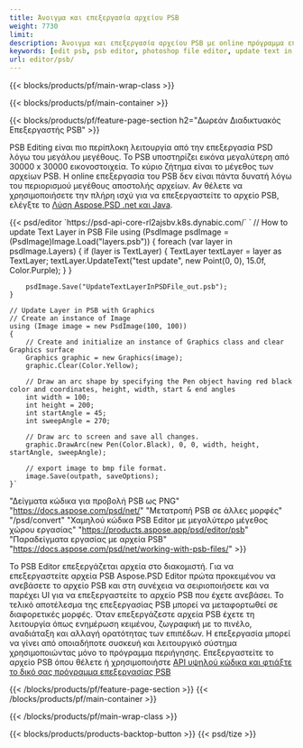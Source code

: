 ```yaml
---
title: Άνοιγμα και επεξεργασία αρχείου PSB
weight: 7730
limit: 
description: Άνοιγμα και επεξεργασία αρχείου PSB με online πρόγραμμα επεξεργασίας
keywords: [edit psb, psb editor, photoshop file editor, update text in psb, update psb, open psb, update text in psb]
url: editor/psb/
---
```


{{< blocks/products/pf/main-wrap-class >}}

{{< blocks/products/pf/main-container >}}

{{< blocks/products/pf/feature-page-section h2="Δωρεάν Διαδικτυακός Επεξεργαστής PSB" >}}
<p>PSB Editing είναι πιο περίπλοκη λειτουργία από την επεξεργασία PSD λόγω του μεγάλου μεγέθους. Το PSB υποστηρίζει εικόνα μεγαλύτερη από 30000 x 30000 εικονοστοιχεία. Το κύριο ζήτημα είναι το μέγεθος των αρχείων PSB. Η online επεξεργασία του PSB δεν είναι πάντα δυνατή λόγω του περιορισμού μεγέθους αποστολής αρχείων. Αν θέλετε να χρησιμοποιήσετε την πλήρη ισχύ για να επεξεργαστείτε το αρχείο PSB, ελέγξτε το <a href="/psd/{{< lang-code >}}">Λύση Aspose.PSD .net και Java</a>. </p>
{{< psd/editor `https://psd-api-core-rl2ajsbv.k8s.dynabic.com/` 
`	// How to update Text Layer in PSB File
	using (PsdImage psdImage = (PsdImage)Image.Load("layers.psb"))
  	{
		foreach (var layer in psdImage.Layers)
		{
			if (layer is TextLayer)
			{
				TextLayer textLayer = layer as TextLayer;
				textLayer.UpdateText("test update", new Point(0, 0), 15.0f, Color.Purple);
			}
		}

		psdImage.Save("UpdateTextLayerInPSDFile_out.psb");
	}
	
	// Update Layer in PSB with Graphics
	// Create an instance of Image
	using (Image image = new PsdImage(100, 100))
	{
		// Create and initialize an instance of Graphics class and clear Graphics surface
		Graphics graphic = new Graphics(image);
		graphic.Clear(Color.Yellow);

		// Draw an arc shape by specifying the Pen object having red black color and coordinates, height, width, start & end angles                 
		int width = 100;
		int height = 200;
		int startAngle = 45;
		int sweepAngle = 270;

		// Draw arc to screen and save all changes.
		graphic.DrawArc(new Pen(Color.Black), 0, 0, width, height, startAngle, sweepAngle);

		// export image to bmp file format.
		image.Save(outpath, saveOptions);
	}` 
"Δείγματα κώδικα για προβολή PSB ως PNG"  "https://docs.aspose.com/psd/net/" 
"Μετατροπή PSB σε άλλες μορφές"  "/psd/convert" 
"Χαμηλού κώδικα PSB Editor με μεγαλύτερο μέγεθος χώρου εργασίας" "https://products.aspose.app/psd/editor/psb" 
"Παραδείγματα εργασίας με αρχεία PSB" "https://docs.aspose.com/psd/net/working-with-psb-files/" >}}
<p>Το PSB Editor επεξεργάζεται αρχεία στο διακομιστή. Για να επεξεργαστείτε αρχεία PSB Aspose.PSD Editor πρώτα προκειμένου να ανεβάσετε το αρχείο PSB και στη συνέχεια να σειριοποιήσετε και να παρέχει UI για να επεξεργαστείτε το αρχείο PSB που έχετε ανεβάσει. Το τελικό αποτέλεσμα της επεξεργασίας PSB μπορεί να μεταφορτωθεί σε διαφορετικές μορφές. Όταν επεξεργάζεστε αρχεία PSB έχετε τη λειτουργία όπως ενημέρωση κειμένου, ζωγραφική με το πινέλο, αναδιάταξη και αλλαγή ορατότητας των επιπέδων. Η επεξεργασία μπορεί να γίνει από οποιαδήποτε συσκευή και λειτουργικό σύστημα χρησιμοποιώντας μόνο το πρόγραμμα περιήγησης. Επεξεργαστείτε το αρχείο PSB όπου θέλετε ή χρησιμοποιήστε <a href="https://docs.aspose.com/psd/net/working-with-psb-files/">API υψηλού κώδικα και φτιάξτε το δικό σας πρόγραμμα επεξεργασίας PSB</a></p>

{{< /blocks/products/pf/feature-page-section >}}
{{< /blocks/products/pf/main-container >}}


{{< /blocks/products/pf/main-wrap-class >}}

{{< blocks/products/products-backtop-button >}}
{{< psd/tize >}}
